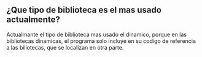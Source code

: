 ## ¿Que tipo de biblioteca es el mas usado actualmente?

Actualmante el tipo de biblioteca mas usado el dinamico, porque en las bibliotecas dinamicas, el programa solo incluye en su codigo de referencia a las biliotecas, que se localizan en otra parte.
